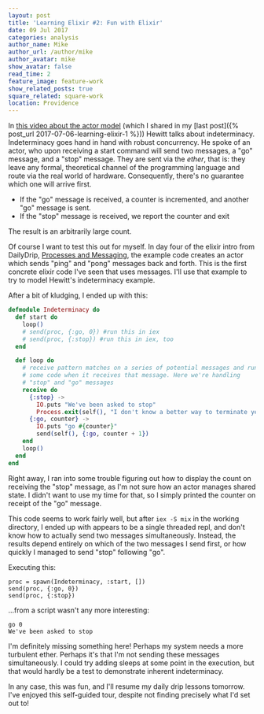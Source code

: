 ```yaml
---
layout: post
title: 'Learning Elixir #2: Fun with Elixir'
date: 09 Jul 2017
categories: analysis
author_name: Mike
author_url: /author/mike
author_avatar: mike
show_avatar: false
read_time: 2
feature_image: feature-work
show_related_posts: true
square_related: square-work
location: Providence
---
```


In [this video about the actor model](https://channel9.msdn.com/Shows/Going+Deep/Hewitt-Meijer-and-Szyperski-The-Actor-Model-everything-you-wanted-to-know-but-were-afraid-to-ask) (which I shared in my [last post]({% post_url 2017-07-06-learning-elixir-1 %})) Hewitt talks about indeterminacy. Indeterminacy goes hand in hand with robust concurrency. He spoke of an actor, who upon receiving a start command will send two messages, a "go" message, and a "stop" message. They are sent via the _ether_, that is: they leave any formal, theoretical channel of the programming language and route via the real world of hardware. Consequently, there's no guarantee which one will arrive first.

* If the "go" message is received, a counter is incremented, and another "go" message is sent.
* If the "stop" message is received, we report the counter and exit

The result is an arbitrarily large count.

Of course I want to test this out for myself. In day four of the elixir intro from DailyDrip, [Processes and Messaging](https://www.dailydrip.com/topics/elixir/drips/processes-and-messaging-08687de7-07c6-4cc3-b6c6-4398d137820c), the example code creates an actor which sends "ping" and "pong" messages back and forth. This is the first concrete elixir code I've seen that uses messages. I'll use that example to try to model Hewitt's indeterminacy example.

After a bit of kludging, I ended up with this:

```elixir
defmodule Indeterminacy do
  def start do
    loop()
    # send(proc, {:go, 0}) #run this in iex
    # send(proc, {:stop}) #run this in iex, too
  end

  def loop do
    # receive pattern matches on a series of potential messages and runs 
    # some code when it receives that message. Here we're handling 
    # "stop" and "go" messages
    receive do
      {:stop} -> 
        IO.puts "We've been asked to stop"
        Process.exit(self(), "I don't know a better way to terminate yet")
      {:go, counter} -> 
        IO.puts "go #{counter}"
        send(self(), {:go, counter + 1})
    end
    loop()
  end
end
```

Right away, I ran into some trouble figuring out how to display the count on receiving the "stop" message, as I'm not sure how an actor manages shared state. I didn't want to use my time for that, so I simply printed the counter on receipt of the "go" message.

This code seems to work fairly well, but after `iex -S mix` in the working directory, I ended up with appears to be a single threaded repl, and don't know how to actually send two messages simultaneously. Instead, the results depend entirely on which of the two messages I send first, or how quickly I managed to send "stop" following "go".

Executing this:

```
proc = spawn(Indeterminacy, :start, [])
send(proc, {:go, 0})
send(proc, {:stop})
```

...from a script wasn't any more interesting:
 
```
go 0
We've been asked to stop
```

I'm definitely missing something here! Perhaps my system needs a more turbulent ether. Perhaps it's that I'm not sending these messages simultaneously. I could try adding sleeps at some point in the execution, but that would hardly be a test to demonstrate inherent indeterminacy.

In any case, this was fun, and I'll resume my daily drip lessons tomorrow. I've enjoyed this self-guided tour, despite not finding precisely what I'd set out to!
